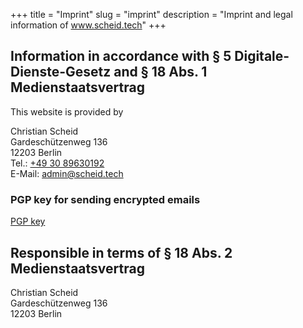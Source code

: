 +++
title = "Imprint"
slug = "imprint"
description = "Imprint and legal information of www.scheid.tech"
+++

## Information in accordance with § 5 Digitale-Dienste-Gesetz and § 18 Abs. 1 Medienstaatsvertrag 

This website is provided by

Christian Scheid\
Gardeschützenweg 136\
12203 Berlin\
Tel.: [+49 30 89630192](tel:+493089630192)\
E-Mail: <admin@scheid.tech>

<!--more-->

### PGP key for sending encrypted emails

[PGP key](/files/pgp-key.asc)

## Responsible in terms of § 18 Abs. 2 Medienstaatsvertrag 
Christian Scheid\
Gardeschützenweg 136\
12203 Berlin